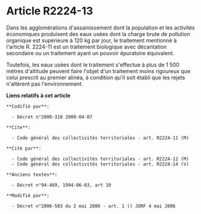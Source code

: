 # Article R2224-13

Dans les agglomérations d'assainissement dont la population et les activités économiques produisent des eaux usées dont la
charge brute de pollution organique est supérieure à 120 kg par jour, le traitement mentionné à l'article R. 2224-11 est un
traitement biologique avec décantation secondaire ou un traitement ayant un pouvoir épuratoire équivalent.

Toutefois, les eaux usées dont le traitement s'effectue à plus de 1 500 mètres d'altitude peuvent faire l'objet d'un
traitement moins rigoureux que celui prescrit au premier alinéa, à condition qu'il soit établi que les rejets n'altèrent pas
l'environnement.

**Liens relatifs à cet article**

	**Codifié par**:

	  - Décret n°2000-318 2000-04-07

	**Cite**:

	  - Code général des collectivités territoriales - art. R2224-11 (M)

	**Cité par**:

	  - Code général des collectivités territoriales - art. R2224-12 (M)
	  - Code général des collectivités territoriales - art. R2224-14 (V)

	**Anciens textes**:

	  - Décret n°94-469, 1994-06-03, art 10

	**Modifié par**:

	  - Décret n°2006-503 du 2 mai 2006 - art. 1 () JORF 4 mai 2006
